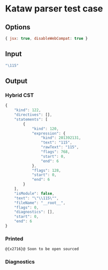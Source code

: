 # Kataw parser test case

## Options

`````js
{ jsx: true, disableWebCompat: true }
`````

## Input

`````js
"\115"
`````

## Output

### Hybrid CST

```javascript
{
    "kind": 122,
    "directives": [],
    "statements": [
        {
            "kind": 120,
            "expression": {
                "kind": 201392131,
                "text": "115",
                "rawText": "115",
                "flags": 768,
                "start": 0,
                "end": 6
            },
            "flags": 128,
            "start": 0,
            "end": 6
        }
    ],
    "isModule": false,
    "text": "\"\\115\"",
    "fileName": "__root__",
    "flags": 0,
    "diagnostics": [],
    "start": 0,
    "end": 6
}
```

### Printed

```javascript
@{x2716}@ Soon to be open sourced
```

### Diagnostics

```javascript

```

